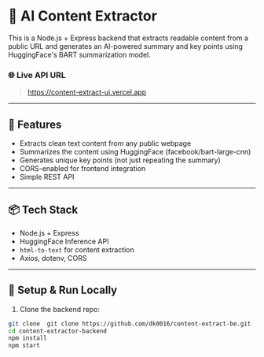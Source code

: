 # 🧠 AI Content Extractor

This is a Node.js + Express backend that extracts readable content from a public URL and generates an AI-powered summary and key points using HuggingFace's BART summarization model.

### 🌐 Live API URL

> https://content-extract-ui.vercel.app

---

## 🚀 Features

- Extracts clean text content from any public webpage
- Summarizes the content using HuggingFace (facebook/bart-large-cnn)
- Generates unique key points (not just repeating the summary)
- CORS-enabled for frontend integration
- Simple REST API

---

## 📦 Tech Stack

- Node.js + Express
- HuggingFace Inference API
- `html-to-text` for content extraction
- Axios, dotenv, CORS

---

## 🔧 Setup & Run Locally

1. Clone the backend repo:
```bash
git clone  git clone https://github.com/dk0016/content-extract-be.git
cd content-extractor-backend
npm install
npm start
